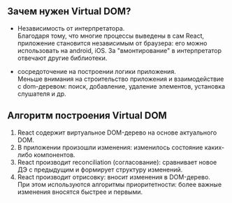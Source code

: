 ## Зачем нужен Virtual DOM?

- Независимость от интерпретатора.  
Благодаря тому, что многие процессы выведены в сам React, приложение становится независимым от браузера: его можно использовать на android, iOS. За "вмонтирование" в интерпретатор отвечают другие библиотеки.

- сосредоточение на построении логики приложения.  
Меньше внимания на строительство приложения и взаимодействие с dom-деревом: поиск, добавление, удаление элементов, установка слушателя и др.

## Алгоритм построения Virtual DOM

1. React содержит виртуальное DOM-дерево  на основе актуального DOM.
2. В приложении произошли изменения: изменилось состояние каких-либо компонентов.
3. React производит reconciliation (согласование): сравнивает новое ДЭ с предыдущим и формирует структуру изменений.
4. React производит отрисовку: вносит изменения в DOM-дерево.  
При этом используются алгоритмы приоритетности: более важные изменения вносятся быстрее и первыми.